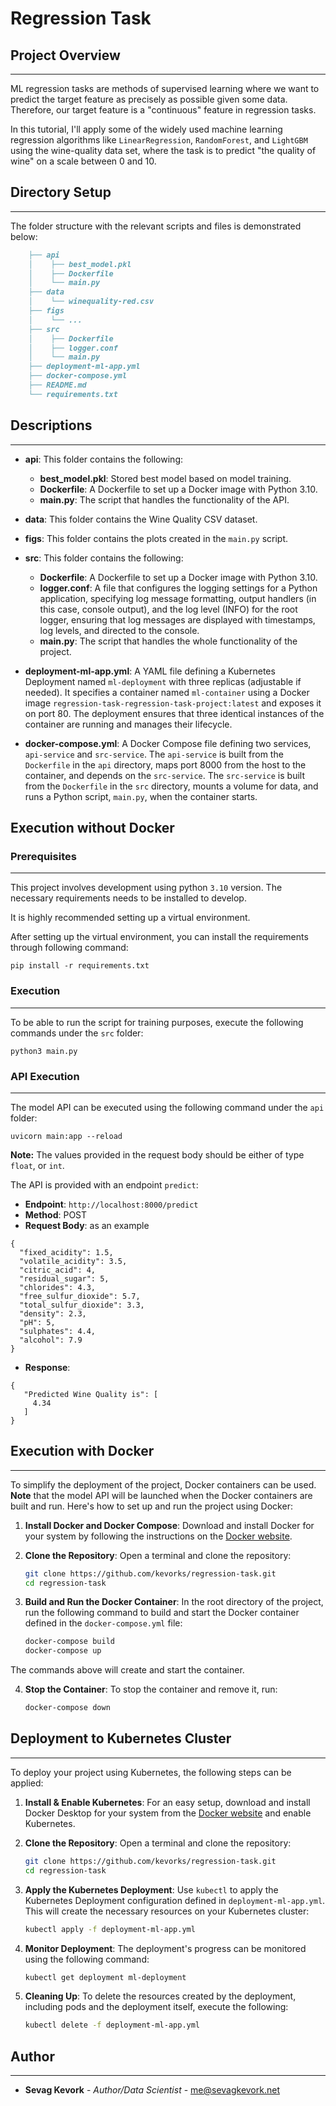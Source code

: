 # Regression Task


## Project Overview
-------------------
ML regression tasks are methods of supervised learning where we want to predict the target feature as precisely as possible given some data. Therefore, our target feature is a "continuous" feature in regression tasks.

In this tutorial, I'll apply some of the widely used machine learning regression algorithms like ```LinearRegression```, ```RandomForest```, and ```LightGBM``` using the wine-quality data set, where the task is to predict "the quality of wine" on a scale between 0 and 10.

## Directory Setup
------------------
The folder structure with the relevant scripts and files is demonstrated below:

```markdown
    ├── api
    │    ├── best_model.pkl
    │    ├── Dockerfile
    │    └── main.py
    ├── data
    │    └── winequality-red.csv
    ├── figs
    │    └── ...
    ├── src
    │    ├── Dockerfile
    │    ├── logger.conf
    │    └── main.py
    ├── deployment-ml-app.yml
    ├── docker-compose.yml
    ├── README.md
    └── requirements.txt
```

## Descriptions 
---------------

* **api**: This folder contains the following:
    * **best_model.pkl**: Stored best model based on model training.
    * **Dockerfile**: A Dockerfile to set up a Docker image with Python 3.10.
    * **main.py**: The script that handles the functionality of the API.

* **data**: This folder contains the Wine Quality CSV dataset. 

 * **figs**: This folder contains the plots created in the ```main.py``` script.

* **src**: This folder contains the following:
    * **Dockerfile**: A Dockerfile to set up a Docker image with Python 3.10.
    * **logger.conf**: A file that configures the logging settings for a Python application, specifying log message formatting, output handlers (in this case, console output), and the log level (INFO) for the root logger, ensuring that log messages are displayed with timestamps, log levels, and directed to the console.
    * **main.py**: The script that handles the whole functionality of the project.

* **deployment-ml-app.yml**: A YAML file defining a Kubernetes Deployment named `ml-deployment` with three replicas (adjustable if needed). It specifies a container named `ml-container` using a Docker image `regression-task-regression-task-project:latest` and exposes it on port 80. The deployment ensures that three identical instances of the container are running and manages their lifecycle.

* **docker-compose.yml**: A Docker Compose file defining two services, `api-service` and `src-service`. The `api-service` is built from the `Dockerfile` in the `api` directory, maps port 8000 from the host to the container, and depends on the `src-service`. The `src-service` is built from the `Dockerfile` in the `src` directory, mounts a volume for data, and runs a Python script, `main.py`, when the container starts.


## Execution without Docker
### Prerequisites
----------------

This project involves development using python `3.10` version. The necessary requirements needs to be installed to develop.

It is highly recommended setting up a virtual environment.

After setting up the virtual environment, you can install the requirements through following command:

```
pip install -r requirements.txt
```

### Execution
------------

To be able to run the script for training purposes, execute the following commands under the `src` folder:

```
python3 main.py
```

### API Execution
-----------------

The model API can be executed using the following command under the `api` folder:

```
uvicorn main:app --reload
```

**Note:** The values provided in the request body should be either of type `float`, or `int`.

The API is provided with an endpoint `predict`:
 - **Endpoint**: ``http://localhost:8000/predict``
 - **Method**: POST
 - **Request Body**: as an example

```
{
  "fixed_acidity": 1.5,
  "volatile_acidity": 3.5,
  "citric_acid": 4,
  "residual_sugar": 5,
  "chlorides": 4.3,
  "free_sulfur_dioxide": 5.7,
  "total_sulfur_dioxide": 3.3,
  "density": 2.3,
  "pH": 5,
  "sulphates": 4.4,
  "alcohol": 7.9
}
```

 - **Response**:

 ```
 {
    "Predicted Wine Quality is": [
      4.34
    ]
 }
 ```

## Execution with Docker
------------------------

To simplify the deployment of the project, Docker containers can be used. **Note** that the model API will be launched when the Docker containers are built and run. Here's how to set up and run the project using Docker:

1. **Install Docker and Docker Compose**: Download and install Docker for your system by following the instructions on the [Docker website](https://www.docker.com/get-started).

2. **Clone the Repository**: Open a terminal and clone the repository:

   ```bash
   git clone https://github.com/kevorks/regression-task.git
   cd regression-task
   ```

3. **Build and Run the Docker Container**: In the root directory of the project, run the following command to build and start the Docker container defined in the `docker-compose.yml` file:

   ```bash
   docker-compose build
   docker-compose up
   ```

The commands above will create and start the container.

4. **Stop the Container**: To stop the container and remove it, run:

   ```bash
   docker-compose down
   ```

## Deployment to Kubernetes Cluster
-----------------------------------

To deploy your project using Kubernetes, the following steps can be applied:

1. **Install & Enable Kubernetes**: For an easy setup, download and install Docker Desktop for your system from the [Docker website](https://www.docker.com/get-started) and enable Kubernetes. 

2. **Clone the Repository**: Open a terminal and clone the repository:

   ```bash
   git clone https://github.com/kevorks/regression-task.git
   cd regression-task
   ```

3. **Apply the Kubernetes Deployment**: Use `kubectl` to apply the Kubernetes Deployment configuration defined in `deployment-ml-app.yml`. This will create the necessary resources on your Kubernetes cluster:

   ```bash
   kubectl apply -f deployment-ml-app.yml
   ```

4. **Monitor Deployment**: The deployment's progress can be monitored using the following command:

   ```bash
   kubectl get deployment ml-deployment
   ```

5. **Cleaning Up**: To delete the resources created by the deployment, including pods and the deployment itself, execute the following:

   ```bash
   kubectl delete -f deployment-ml-app.yml
   ```

## Author
--------------

* **Sevag Kevork** - *Author/Data Scientist* - [me@sevagkevork.net](https://github.com/kevorks)

